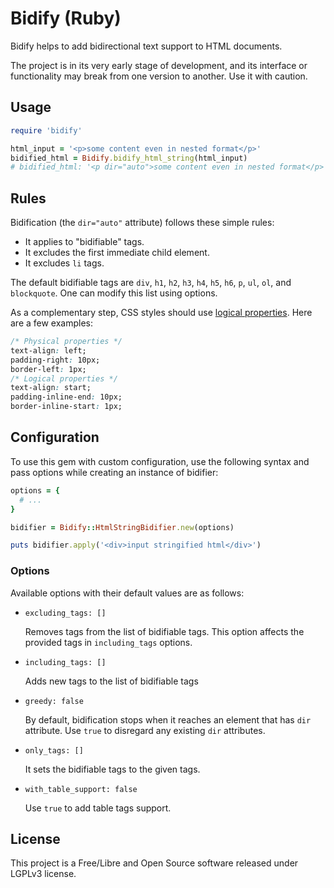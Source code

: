 # Bidify (Ruby)

Bidify helps to add bidirectional text support to HTML documents.

The project is in its very early stage of development, and its interface or
functionality may break from one version to another. Use it with caution.

## Usage

```rb
require 'bidify'

html_input = '<p>some content even in nested format</p>'
bidified_html = Bidify.bidify_html_string(html_input)
# bidified_html: '<p dir="auto">some content even in nested format</p>' 
```

## Rules

Bidification (the `dir="auto"` attribute) follows these simple rules:

- It applies to "bidifiable" tags.
- It excludes the first immediate child element.
- It excludes `li` tags.

The default bidifiable tags are `div`, `h1`, `h2`, `h3`, `h4`, `h5`, `h6`,
`p`, `ul`, `ol`, and `blockquote`. One can modify this list using options.

As a complementary step, CSS styles should use [logical properties](https://developer.mozilla.org/en-US/docs/Web/CSS/CSS_logical_properties_and_values). Here are a few examples:

```css
/* Physical properties */
text-align: left;
padding-right: 10px;
border-left: 1px;
/* Logical properties */
text-align: start;
padding-inline-end: 10px;
border-inline-start: 1px;
```

## Configuration

To use this gem with custom configuration, use the following syntax and pass
options while creating an instance of bidifier:

```rb
options = {
  # ...
}

bidifier = Bidify::HtmlStringBidifier.new(options)

puts bidifier.apply('<div>input stringified html</div>')
```

### Options

Available options with their default values are as follows:

- `excluding_tags: []`

    Removes tags from the list of bidifiable tags. This option affects the
    provided tags in `including_tags` options.

- `including_tags: []`

    Adds new tags to the list of bidifiable tags

- `greedy: false`

    By default, bidification stops when it reaches an element that has `dir`
    attribute. Use `true` to disregard any existing `dir` attributes.

- `only_tags: []`

    It sets the bidifiable tags to the given tags.

- `with_table_support: false`

    Use `true` to add table tags support.

## License

This project is a Free/Libre and Open Source software released under LGPLv3
license.
